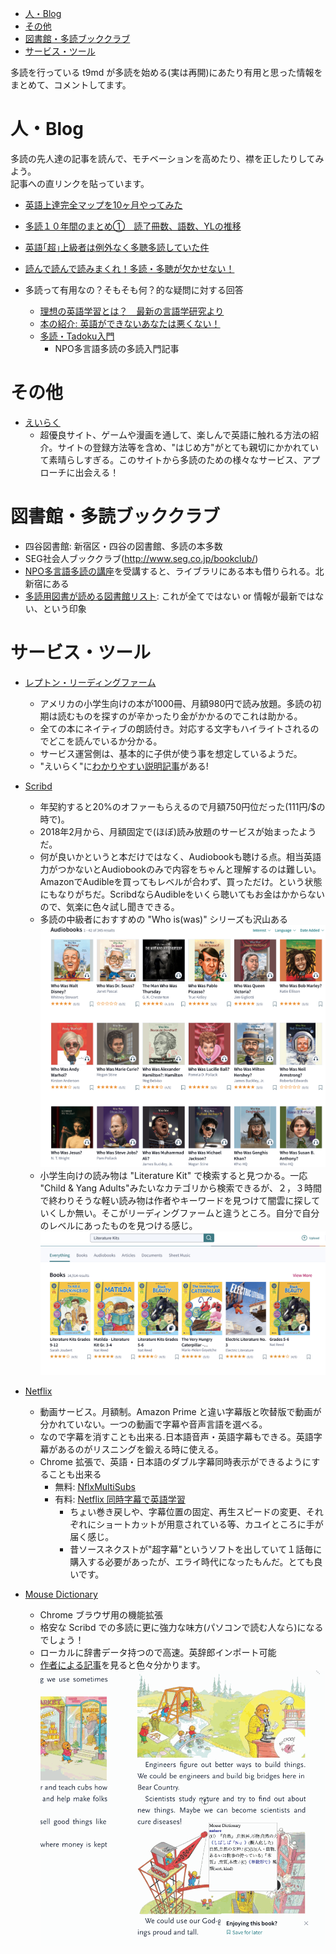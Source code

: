 <!-- TOC START min:1 max:3 link:true update:true -->
- [人・Blog](#blog)
- [その他](#)
- [図書館・多読ブッククラブ](#-1)
- [サービス・ツール](#-2)

<!-- TOC END -->

多読を行っている t9md が多読を始める(実は再開)にあたり有用と思った情報をまとめて、コメントしてます。

# 人・Blog

多読の先人達の記事を読んで、モチベーションを高めたり、襟を正したりしてみよう。  
記事への直リンクを貼っています。

- [英語上達完全マップを10ヶ月やってみた](http://kanzenmap.nomaki.jp/)
- [多読１０年間のまとめ①　読了冊数、語数、YLの推移](http://yukomillennium.com/?p=5725)
- [英語｢超｣上級者は例外なく多聴多読していた件](http://enjoylifeinenglish.blog112.fc2.com/blog-entry-106.html)
- [読んで読んで読みまくれ！多読・多聴が欠かせない！](http://mekarourokoeigo.hatenablog.com/entry/2015/10/09/101515)

- 多読って有用なの？そもそも何？的な疑問に対する回答
  - [理想の英語学習とは？　最新の言語学研究より](http://mekarourokoeigo.hatenablog.com/entry/2015/10/17/170021)
  - [本の紹介: 英語ができないあなたは悪くない！](http://mekarourokoeigo.hatenablog.com/entry/2016/05/30/190000)
  - [多読・Tadoku入門](https://tadoku.org/english/)
    - NPO多言語多読の多読入門記事

# その他

- [えいらく](https://ei-raku.com/)
  - 超優良サイト、ゲームや漫画を通して、楽しんで英語に触れる方法の紹介。サイトの登録方法等を含め、"はじめ方"がとても親切にかかれていて素晴らしすぎる。このサイトから多読のための様々なサービス、アプローチに出会える！

# 図書館・多読ブッククラブ

- 四谷図書館: 新宿区・四谷の図書館、多読の本多数
- SEG社会人ブッククラブ(http://www.seg.co.jp/bookclub/)
- [NPO多言語多読の講座](https://tadoku.org/english/tadoku-courses/)を受講すると、ライブラリにある本も借りられる。北新宿にある
- [多読用図書が読める図書館リスト](http://www.cosmopier.com/library/): これが全てではない or 情報が最新ではない、という印象

# サービス・ツール

- [レプトン・リーディングファーム](https://www.reading-farm.jp/)
  - アメリカの小学生向けの本が1000冊、月額980円で読み放題。多読の初期は読むものを探すのが辛かったり金がかかるのでこれは助かる。
  - 全ての本にネイティブの朗読付き。対応する文字もハイライトされるのでどこを読んでいるか分かる。
  - サービス運営側は、基本的に子供が使う事を想定しているようだ。
  - "えいらく"に[わかりやすい説明記事](https://ei-raku.com/2018/08/tadoku-reading-farm/)がある!
- [Scribd](https://www.scribd.com/)
  - 年契約すると20%のオファーもらえるので月額750円位だった(111円/$の時で)。
  - 2018年2月から、月額固定で(ほぼ)読み放題のサービスが始まったようだ。
  - 何が良いかというと本だけではなく、Audiobookも聴ける点。相当英語力がつかないとAudiobookのみで内容をちゃんと理解するのは難しい。AmazonでAudibleを買ってもレベルが合わず、買っただけ。という状態にもなりがちだ。ScribdならAudibleをいくら聴いてもお金はかからないので、気楽に色々試し聞きできる。
  - 多読の中級者におすすめの "Who is(was)" シリーズも沢山ある
  ![](imgs/whowas.png)
  - 小学生向けの読み物は "Literature Kit" で検索すると見つかる。一応 "Child & Yang Adults"みたいなカテゴリから検索できるが、２，３時間で終わりそうな軽い読み物は作者やキーワードを見つけて闇雲に探していくしか無い。そこがリーディングファームと違うところ。自分で自分のレベルにあったものを見つける感じ。
  ![](imgs/literature-kits.png)

- [Netflix](https://www.netflix.com/)
  - 動画サービス。月額制。Amazon Prime と違い字幕版と吹替版で動画が分かれていない。一つの動画で字幕や音声言語を選べる。
  - なので字幕を消すことも出来る.日本語音声・英語字幕もできる。英語字幕があるのがリスニングを鍛える時に使える。
  - Chrome 拡張で、英語・日本語のダブル字幕同時表示ができるようにすることも出来る
    - 無料: [NflxMultiSubs](https://chrome.google.com/webstore/detail/nflxmultisubs-netflix-mul/pjhnilfooknlkdonmjnleaomamfehkli)
    - 有料: [Netflix 同時字幕で英語学習](https://chrome.google.com/webstore/detail/netflix-%E5%90%8C%E6%99%82%E5%AD%97%E5%B9%95%E3%81%A7%E8%8B%B1%E8%AA%9E%E5%AD%A6%E7%BF%92/gibmkmmdicoffkhjkfimmjkojjopoagg)
      - ちょい巻き戻しや、字幕位置の固定、再生スピードの変更、それぞれにショートカットが用意されている等、カユイところに手が届く感じ。
      - 昔ソースネクストが"超字幕"というソフトを出していて１話毎に購入する必要があったが、エライ時代になったもんだ。とても良いです。

- [Mouse Dictionary](https://chrome.google.com/webstore/detail/mouse-dictionary/dnclbikcihnpjohihfcmmldgkjnebgnj)
  - Chrome ブラウザ用の機能拡張
  - 格安な Scribd での多読に更に強力な味方(パソコンで読む人なら)になるでしょう！
  - ローカルに辞書データ持つので高速。英辞郎インポート可能
  - [作者による記事](https://qiita.com/wtetsu/items/c43232c6c44918e977c9)を見ると色々分かります。
  ![](imgs/mouseover-dict.gif)
